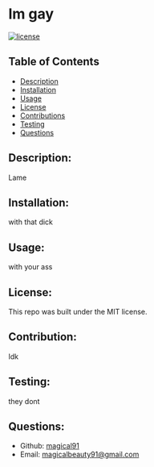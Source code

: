 # Im gay

  [![license](https://img.shields.io/badge/license-MIT-blue.svg)](https://img.shields.io/badge/license-MIT-blue.svg)
  ## Table of Contents
  - [Description](#description)
  - [Installation](#installation)
  - [Usage](#usage)
  - [License](#license)
  - [Contributions](#contributions)
  - [Testing](#testing)
  - [Questions](#questions)
  

  ## Description:
  Lame
  ## Installation:
  with that dick
  ## Usage:
  with your ass
  ## License:
  This repo was built under the MIT license.
  ## Contribution:
  Idk
  ## Testing:
  they dont
  ## Questions:
  - Github: [magical91](https://github.com/magical91)
  - Email: [magicalbeauty91@gmail.com](mailto:user@example.com)
